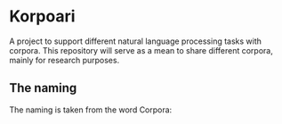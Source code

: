 # Korpoari
A project to support different natural language processing tasks with corpora. This repository will serve as a mean to share different corpora, mainly for research purposes.

## The naming
The naming is taken from the word Corpora:
